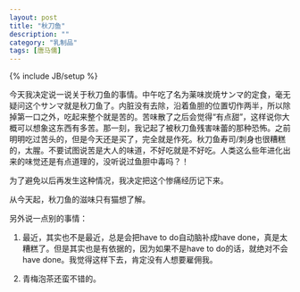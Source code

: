 ```yaml
---
layout: post
title: "秋刀鱼"
description: ""
category: "乳制品"
tags: [唐马儒]
---
```

{% include JB/setup %}

今天我决定说一说关于秋刀鱼的事情。中午吃了名为薬味炭焼サンマ的定食，毫无疑问这个サンマ就是秋刀鱼了。内脏没有去除，沿着鱼胆的位置切作两半，所以除掉第一口之外，吃起来整个就是苦的。苦味散了之后会觉得“有点甜”，这样说你大概可以想象这东西有多苦。那一刻，我记起了被秋刀鱼残害味蕾的那种恐怖。之前明明吃过苦头的，但是今天还是买了，完全就是作死。秋刀鱼寿司/刺身也很糟糕的，太腥。不要试图说苦是大人的味道，不好吃就是不好吃。人类这么些年进化出来的味觉还是有点道理的，没听说过鱼胆中毒吗？！

为了避免以后再发生这种情况，我决定把这个惨痛经历记下来。


从今天起，秋刀鱼的滋味只有猫想了解。

另外说一点别的事情：

1. 最近，其实也不是最近，总是会把have to do自动脑补成have done，真是太糟糕了。但是其实也是有依据的，因为如果不是have to do的话，就绝对不会have done。我觉得这样下去，肯定没有人想要雇佣我。

2. 青梅泡茶还蛮不错的。




